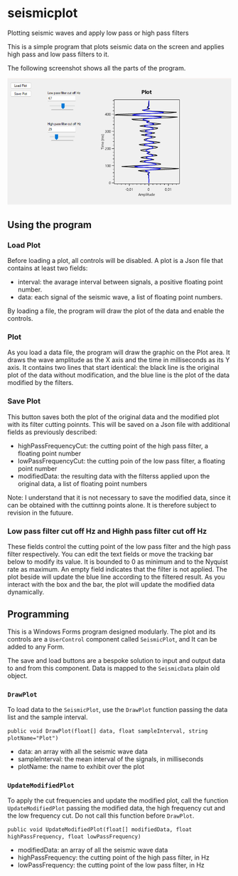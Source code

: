 # seismicplot
Plotting seismic waves and apply low pass or high pass filters

This is a simple program that plots seismic data on the screen and applies high pass and low pass filters to it.

The following screenshot shows all the parts of the program.

![Screenshot](assets/screen.png)


## Using the program

### Load Plot

Before loading a plot, all controls will be disabled. A plot is a Json file that contains at least two fields:
- interval: the avarage interval between signals, a positive floating point number.
- data: each signal of the seismic wave, a list of floating point numbers.

By loading a file, the program will draw the plot of the data and enable the controls.


### Plot

As you load a data file, the program will draw the graphic on the Plot area. It
draws the wave amplitude as the X axis and the time in milliseconds as its Y
axis. It contains two lines that start identical: the black line is the
original plot of the data without modification, and the blue line is the plot
of the data modified by the filters.


### Save Plot

This button saves both the plot of the original data and the modified plot with its filter cutting poinnts.
This will be saved on a Json file with additional fields as previously described:
- highPassFrequencyCut: the cutting point of the high pass filter, a floating point number
- lowPassFrequencyCut: the cutting poin of the low pass filter, a floating point number
- modifiedData: the resulting data with the filterss applied upon the original data, a list of floating point numbers

Note: I understand that it is not necessary to save the modified data, since it can be obtained with the
cuttinng points alone. It is therefore subject to revision in the futuure.


### Low pass filter cut off Hz and Highh pass filter cut off Hz

These fields control the cutting point of the low pass filter and the high pass filter respectively.
You can edit the text fields or move the tracking bar below to modify its value. It is bounded to 
0 as minimum and to the Nyquist rate as maximum. An empty field indicates that the filter is not applied.
The plot beside will update the blue line according to the filtered result. As you interact with the box and
the bar, the plot will update the modified data dynamically.


## Programming

This is a Windows Forms program designed modularly. The plot and its controls are a `UserControl`
component called `SeismicPlot`, and It can be added to any Form. 

The save and load buttons are a bespoke solution to input and output data to and from this component.
Data is mapped to the `SeismicData` plain old object.



### `DrawPlot`

To load data to the `SeismicPlot`, use the `DrawPlot` function passing the data list and the sample interval.

```
public void DrawPlot(float[] data, float sampleInterval, string plotName="Plot")
```
- data: an array with all the seismic wave data
- sampleInterval: the mean interval of the signals, in milliseconds
- plotName: the name to exhibit over the plot


### `UpdateModifiedPlot`

To apply the cut frequencies and update the modified plot, call the function `UpdateModifiedPlot` passing
the modified data, the high frequency cut and the low frequency cut. Do not call this function before `DrawPlot`.

```
public void UpdateModifiedPlot(float[] modifiedData, float highPassFrequency, float lowPassFrequency) 
```
- modifiedData: an array of all the seismic wave data
- highPassFrequency: the cutting point of the high pass filter, in Hz
- lowPassFrequency: the cutting point of the low pass filter, in Hz

